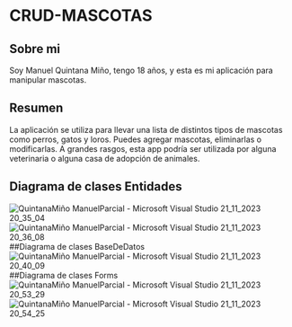 # CRUD-MASCOTAS

## Sobre mi
Soy Manuel Quintana Miño, tengo 18 años, y esta es mi aplicación para manipular mascotas.

## Resumen
La aplicación se utiliza para llevar una lista de distintos tipos de mascotas como perros, gatos y loros. Puedes agregar mascotas, eliminarlas o modificarlas. A grandes rasgos, esta app podría ser utilizada por alguna veterinaria o alguna casa de adopción de animales.

## Diagrama de clases Entidades
![QuintanaMiño ManuelParcial - Microsoft Visual Studio 21_11_2023 20_35_04](https://github.com/Manuelquintana2/QuintanaMi-o.ManuelSegundoParcial/assets/118947022/4d8ab750-678b-466f-9449-c220f83dd597)
![QuintanaMiño ManuelParcial - Microsoft Visual Studio 21_11_2023 20_36_08](https://github.com/Manuelquintana2/QuintanaMi-o.ManuelSegundoParcial/assets/118947022/43ddd52c-6914-4e23-aa06-9899a66511af)
##Diagrama de clases BaseDeDatos
![QuintanaMiño ManuelParcial - Microsoft Visual Studio 21_11_2023 20_40_09](https://github.com/Manuelquintana2/QuintanaMi-o.ManuelSegundoParcial/assets/118947022/b84c10bb-8817-4fe6-90b2-82cfb2a48425)
##Diagrama de clases Forms
![QuintanaMiño ManuelParcial - Microsoft Visual Studio 21_11_2023 20_53_29](https://github.com/Manuelquintana2/QuintanaMi-o.ManuelSegundoParcial/assets/118947022/a26109e9-723e-4f63-9b23-7beca88d0723)
![QuintanaMiño ManuelParcial - Microsoft Visual Studio 21_11_2023 20_54_25](https://github.com/Manuelquintana2/QuintanaMi-o.ManuelSegundoParcial/assets/118947022/27485a87-d949-4974-981e-03140671b78d)




